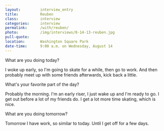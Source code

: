 ```yaml
---
layout:         interview_entry
title:          Reuben
class:          interview
categories:     interview
permalink:      /with/reuben/
photo:          /img/interviews/8-14-13-reuben.jpg
pull-quote:
location:       Washington Square Park
date-time:      9:00 a.m. on Wednesday, August 14
---
```


<p class="question">What are you doing today?</p>
<p>I woke up early, so I'm going to skate for a while, then go to work. And then probably meet up with some friends afterwards, kick back a little.</p>

<p class="question">What's your favorite part of the day?</p>
<p>Probably the morning. I'm an early riser, I just wake up and I'm ready to go. I get out before a lot of my friends do. I get a lot more time skating, which is nice. </p>

<p class="question">What are you doing tomorrow?</p>
<p>Tomorrow I have work, so similar to today. Until I get off for a few days.</p>